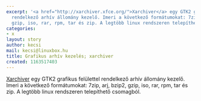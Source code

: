```yaml
---
excerpt: '<a href="http://xarchiver.xfce.org/">Xarchiver</a> egy GTK2 grafikus felülettel
  rendelkező arhív állomány kezelő. Imeri a következő formátumokat: 7zip, arj, bzip2,
  gzip, iso, rar, rpm, tar és zip. A legtöbb linux rendszeren telepíthető csomagból.'
categories:
- x
layout: story
author: kecsi
mail: kecsi@linuxbox.hu
title: Grafikus arhív kezelés; xarchiver
created: 1163517403
---
```

<a href="http://xarchiver.xfce.org/">Xarchiver</a> egy GTK2 grafikus felülettel rendelkező arhív állomány kezelő. Imeri a következő formátumokat: 7zip, arj, bzip2, gzip, iso, rar, rpm, tar és zip. A legtöbb linux rendszeren telepíthető csomagból.
